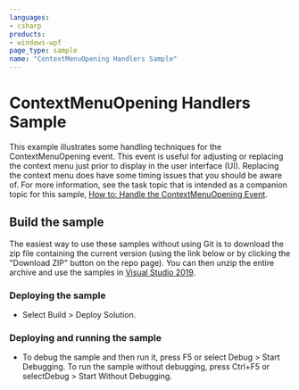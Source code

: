 ```yaml
---
languages:
- csharp
products:
- windows-wpf
page_type: sample
name: "ContextMenuOpening Handlers Sample"
---
```


# ContextMenuOpening Handlers Sample
This example illustrates some handling techniques for the ContextMenuOpening event. This event is useful for adjusting or replacing the context menu just prior to display in the user interface (UI).
Replacing the context menu does have some timing issues that you should be aware of. For more information, see the task topic that is intended as a companion topic for this sample, [How to: Handle the ContextMenuOpening Event](https://msdn.microsoft.com/en-us/library/bb625936.aspx).

## Build the sample
The easiest way to use these samples without using Git is to download the zip file containing the current version (using the link below or by clicking the "Download ZIP" button on the repo page). You can then unzip the entire archive and use the samples in [Visual Studio 2019](https://www.visualstudio.com/wpf-vs).

### Deploying the sample
- Select Build > Deploy Solution. 

### Deploying and running the sample
- To debug the sample and then run it, press F5 or select Debug >  Start Debugging. To run the sample without debugging, press Ctrl+F5 or selectDebug > Start Without Debugging. 


